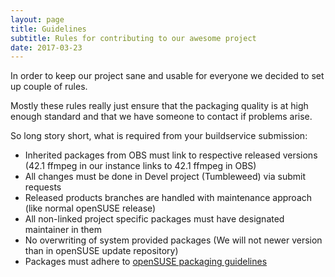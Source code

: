 ```yaml
---
layout: page
title: Guidelines
subtitle: Rules for contributing to our awesome project
date: 2017-03-23
---
```


In order to keep our project sane and usable for everyone we decided to set up
couple of rules.

Mostly these rules really just ensure that the packaging quality is at high
enough standard and that we have someone to contact if problems arise.

So long story short, what is required from your buildservice submission:

 * Inherited packages from OBS must link to respective released versions (42.1 ffmpeg in our instance links to 42.1 ffmpeg in OBS)
 * All changes must be done in Devel project (Tumbleweed) via submit requests
 * Released products branches are handled with maintenance approach (like normal openSUSE release)
 * All non-linked project specific packages must have designated maintainer in them
 * No overwriting of system provided packages (We will not newer version than in openSUSE update repository)
 * Packages must adhere to [openSUSE packaging guidelines](https://en.opensuse.org/openSUSE:Packaging_guidelines)
